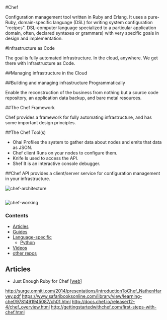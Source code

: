 #Chef

 Configuration management tool written in Ruby and Erlang.
 It uses a pure-Ruby, domain-specific language (DSL) for writing system configuration "recipes".
 DSL-computer language specialized to a particular application domain,
     often, declared syntaxes or grammars) with very specific goals in design and implementation.

#Infrastructure as Code

The goal is fully automated infrastructure. In the cloud, anywhere. We get there with Infrastructure as Code.

##Managing infrastructure in the Cloud
     
##Building and managing infrastructure Programmatically

Enable the reconstruction of the business from nothing but a source code repository, an application
data backup, and bare metal resources. 

##The Chef Framework

Chef provides a framework for fully automating infrastructure, and has some important design principles.

##The Chef Tool(s)

* Ohai 
      Profiles the system to gather data about nodes and emits that data as JSON.
* Chef client 
      Runs on your nodes to configure them.
* Knife 
     Is used to access the API.
* Shef 
     It is an interactive console debugger.
     
##Chef API provides a client/server service for configuration management in your infrastructure. 

![chef-architecture](https://cloud.githubusercontent.com/assets/3624858/9300051/c7c3727e-44df-11e5-9b61-18a043c741fd.png)
```

```
![chef-working](https://cloud.githubusercontent.com/assets/3624858/9300259/9752a39c-44e1-11e5-8cb9-09f3c41f624f.png)
### Contents


* [Articles](#articles)
* [Guides](#guides)
* [Language-specific](#language-specific)
    * [Python](#python)
* [Videos](#videos)
* [other repos](#similar-github-repos)



## Articles

* Just Enough Ruby for Chef [[web][c_c1]]

[c_c1]: http://docs.chef.io/release/12-4/ruby.html
http://surge.omniti.com/2014/presentations/IntroductionToChef_NathenHarvey.pdf
https://www.safaribooksonline.com/library/view/learning-chef/9781491945087/ch01.html
http://docs.chef.io/release/12-4/chef_overview.html
http://gettingstartedwithchef.com/first-steps-with-chef.html
